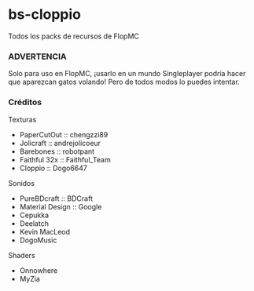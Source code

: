 # bs-cloppio
Todos los packs de recursos de FlopMC

### ADVERTENCIA
Solo para uso en FlopMC, ¡usarlo en un mundo Singleplayer podría
hacer que aparezcan gatos volando! Pero de todos modos lo puedes intentar.

### Créditos
Texturas
- PaperCutOut :: chengzzi89
- Jolicraft :: andrejolicoeur
- Barebones :: robotpant
- Faithful 32x :: Faithful_Team
- Cloppio :: Dogo6647

Sonidos
- PureBDcraft :: BDCraft
- Material Design :: Google
- Cepukka
- Deelatch
- Kevin MacLeod
- DogoMusic

Shaders
- Onnowhere
- MyZia
